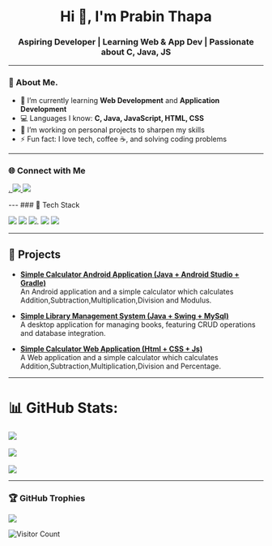 <h1 align="center">Hi 👋, I'm Prabin Thapa</h1>  
<h3 align="center">Aspiring Developer | Learning Web & App Dev | Passionate about C, Java, JS</h3>                      
       
---         
            
### 🧠 About Me.      
- 🌱 I’m currently learning **Web Development** and **Application Development**                 
- 💻 Languages I know: **C, Java, JavaScript, HTML, CSS**               
- 🔭 I’m working on personal projects to sharpen my skills       
- ⚡ Fun fact: I love tech, coffee ☕, and solving coding problems      

---          
### 🌐 Connect with Me 
<p align="left"> 
  <a href="https://www.facebook.com/share/18sbxsq29n/" target="_blank">.          
    <img src="https://img.shields.io/badge/FaceBook-0077B5?style=for-the-badge&logo=facebook&logoColor=white"/>                       
  </a>        
  
  <a href="prth_bca2080@lict.edu.np">
    <img src="https://img.shields.io/badge/Gmail-D14836?style=for-the-badge&logo=gmail&logoColor=white"/>           
  </a>         
</p>    
---
### 🚀 Tech Stack
<p align="left">      
  <img src="https://img.shields.io/badge/C-00599C?style=for-the-badge&logo=c&logoColor=white"/>     
  <img src="https://img.shields.io/badge/Java-ED8B00?style=for-the-badge&logo=java&logoColor=white"/>           
  <img src="https://img.shields.io/badge/JavaScript-F7DF1E?style=for-the-badge&logo=javascript&logoColor=black"/>.      
  <img src="https://img.shields.io/badge/HTML5-E34F26?style=for-the-badge&logo=html5&logoColor=white"/>   
  <img src="https://img.shields.io/badge/CSS3-1572B6?style=for-the-badge&logo=css3&logoColor=white"/>
</p>  

---

## 🚀 Projects 
  
- **[Simple Calculator Android  Application (Java + Android Studio + Gradle)](https://github.com/Prabinthapadev21/Calculator_App)**             
  An Android application and a simple calculator which calculates Addition,Subtraction,Multiplication,Division and Modulus.     
           
- **[Simple Library Management System (Java + Swing + MySql)](https://github.com/Prabinthapadev21/Java_Exam_Oriented_Questions/tree/main/LMS)**             
A desktop application for managing books, featuring CRUD operations and database integration.   
  
- **[Simple Calculator Web  Application (Html + CSS + Js)](https://prabinthapadev21.github.io/Calculator/)**         
  A Web application and a simple calculator which calculates Addition,Subtraction,Multiplication,Division and Percentage.      

---

# 📊 GitHub Stats:
![](https://github-readme-stats.vercel.app/api?username=Prabinthapadev21&theme=holi&hide_border=false&include_all_commits=false&count_private=false)<br/>        
![](https://nirzak-streak-stats.vercel.app/?user=Prabinthapadev21&theme=holi&hide_border=false)<br/>  
![](https://github-readme-stats.vercel.app/api/top-langs/?username=Prabinthapadev21&theme=holi&hide_border=false&include_all_commits=false&count_private=false&layout=compact)  
 
---
### 🏆 GitHub Trophies
![](https://github-profile-trophy.vercel.app/?username=Prabinthapadev21&theme=radical&no-frame=false&no-bg=true&margin-w=4)

![Visitor Count](https://visitor-badge.laobi.icu/badge?page_id=prabinthapadev21.yourusername)   

